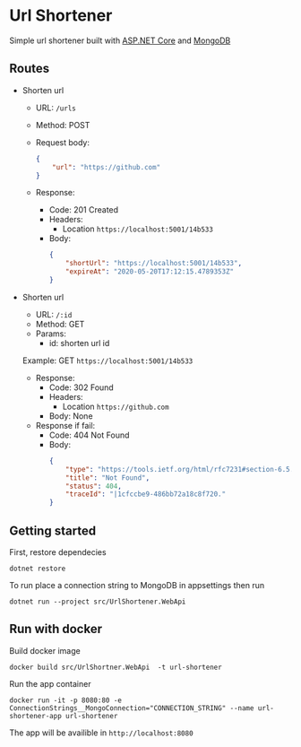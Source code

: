 # Url Shortener

Simple url shortener built with [ASP.NET Core](https://docs.microsoft.com/en-us/aspnet/core/?view=aspnetcore-3.1) and [MongoDB](https://www.mongodb.com/)

## Routes

-   Shorten url

    -   URL: `/urls`
    -   Method: POST

    -   Request body:

        ```json
        {
            "url": "https://github.com"
        }
        ```

    -   Response:
        -   Code: 201 Created
        -   Headers:
            -   Location `https://localhost:5001/14b533`
        -   Body:
            ```json
            {
                "shortUrl": "https://localhost:5001/14b533",
                "expireAt": "2020-05-20T17:12:15.4789353Z"
            }
            ```

-   Shorten url

    -   URL: `/:id`
    -   Method: GET
    -   Params:
        -   id: shorten url id

    Example:
    GET `https://localhost:5001/14b533`

    -   Response:
        -   Code: 302 Found
        -   Headers:
            -   Location `https://github.com`
        -   Body:
            None
    -   Response if fail:
        -   Code: 404 Not Found
        -   Body:
            ```json
            {
                "type": "https://tools.ietf.org/html/rfc7231#section-6.5.4",
                "title": "Not Found",
                "status": 404,
                "traceId": "|1cfccbe9-486bb72a18c8f720."
            }
            ```

## Getting started

First, restore dependecies

```
dotnet restore
```

To run place a connection string to MongoDB in appsettings then run

```
dotnet run --project src/UrlShortener.WebApi
```

## Run with docker

Build docker image

```
docker build src/UrlShortner.WebApi  -t url-shortener
```

Run the app container

```
docker run -it -p 8080:80 -e ConnectionStrings__MongoConnection="CONNECTION_STRING" --name url-shortener-app url-shortener
```

The app will be availible in `http://localhost:8080`
